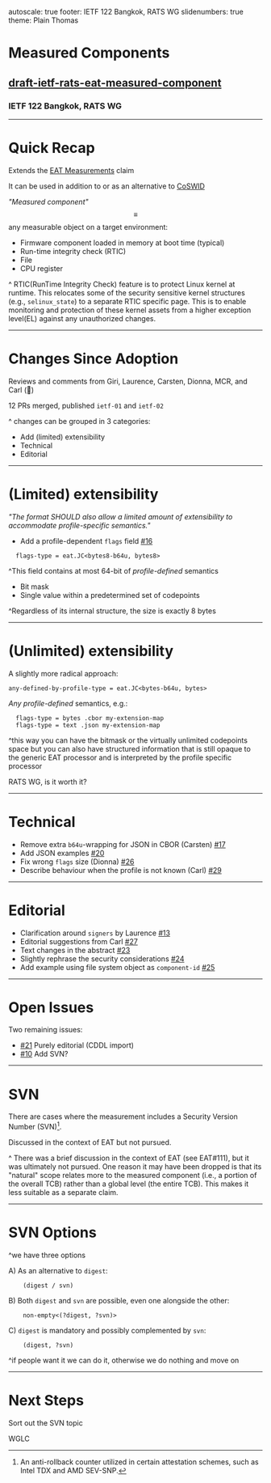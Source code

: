 autoscale: true
footer: IETF 122 Bangkok, RATS WG
slidenumbers: true
theme: Plain Thomas

# Measured Components
## [draft-ietf-rats-eat-measured-component](https://datatracker.ietf.org/doc/draft-ietf-rats-eat-measured-component)
### IETF 122 Bangkok, RATS WG

---

# Quick Recap

Extends the [EAT Measurements](https://www.ietf.org/archive/id/draft-ietf-rats-eat-31.html#section-4.2.16) claim

It can be used in addition to or as an alternative to [CoSWID](https://www.rfc-editor.org/rfc/rfc9393.html)

_"Measured component"_ $$\equiv$$ any measurable object on a target environment:

* Firmware component loaded in memory at boot time (typical)
* Run-time integrity check (RTIC)
* File
* CPU register

^ RTIC(RunTime Integrity Check) feature is to protect Linux kernel at runtime.
This relocates some of the security sensitive kernel structures (e.g., `selinux_state`) to a separate
RTIC specific page.  This is to enable monitoring and protection of these
kernel assets from a higher exception level(EL) against any unauthorized
changes.

---

# Changes Since Adoption

Reviews and comments from Giri, Laurence, Carsten, Dionna, MCR, and Carl (:pray:)

12 PRs merged, published `ietf-01` and `ietf-02`

^ changes can be grouped in 3 categories:

* Add (limited) extensibility
* Technical
* Editorial

---

# (Limited) extensibility

_"The format SHOULD also allow a limited amount of extensibility to accommodate profile-specific semantics."_

* Add a profile-dependent `flags` field [#16](https://github.com/ietf-rats-wg/draft-ietf-rats-eat-measured-component/pull/16)

```
  flags-type = eat.JC<bytes8-b64u, bytes8>
```

^This field contains at most 64-bit of _profile-defined_ semantics

* Bit mask
* Single value within a predetermined set of codepoints

^Regardless of its internal structure, the size is exactly 8 bytes

---

# (Unlimited) extensibility

A slightly more radical approach:

```
any-defined-by-profile-type = eat.JC<bytes-b64u, bytes>
```

*Any* _profile-defined_ semantics, e.g.:
```
  flags-type = bytes .cbor my-extension-map
  flags-type = text .json my-extension-map
```

^this way you can have the bitmask or the virtually unlimited codepoints space
but you can also have structured information that is still opaque to the
generic EAT processor and is interpreted by the profile specific processor

RATS WG, is it worth it?

---

# Technical

* Remove extra `b64u`-wrapping for JSON in CBOR (Carsten) [#17](https://github.com/ietf-rats-wg/draft-ietf-rats-eat-measured-component/pull/17)
* Add JSON examples [#20](https://github.com/ietf-rats-wg/draft-ietf-rats-eat-measured-component/pull/20)
* Fix wrong `flags` size (Dionna) [#26](https://github.com/ietf-rats-wg/draft-ietf-rats-eat-measured-component/pull/26)
* Describe behaviour when the profile is not known (Carl) [#29](https://github.com/ietf-rats-wg/draft-ietf-rats-eat-measured-component/pull/29)

---

# Editorial

* Clarification around `signers` by Laurence [#13](https://github.com/ietf-rats-wg/draft-ietf-rats-eat-measured-component/pull/13)
* Editorial suggestions from Carl [#27](https://github.com/ietf-rats-wg/draft-ietf-rats-eat-measured-component/pull/27)
* Text changes in the abstract [#23](https://github.com/ietf-rats-wg/draft-ietf-rats-eat-measured-component/pull/23)
* Slightly rephrase the security considerations [#24](https://github.com/ietf-rats-wg/draft-ietf-rats-eat-measured-component/pull/24)
* Add example using file system object as `component-id` [#25](https://github.com/ietf-rats-wg/draft-ietf-rats-eat-measured-component/pull/25)

---

# Open Issues

Two remaining issues:

* [#21](https://github.com/ietf-rats-wg/draft-ietf-rats-eat-measured-component/issues/21) Purely editorial (CDDL import)
* [#10](https://github.com/ietf-rats-wg/draft-ietf-rats-eat-measured-component/issues/10) Add SVN?

---

# SVN

There are cases where the measurement includes a Security Version Number (SVN)[^1].

Discussed in the context of EAT but not pursued.

^ There was a brief discussion in the context of EAT (see EAT#111), but it was
ultimately not pursued.  One reason it may have been dropped is that its
"natural" scope relates more to the measured component (i.e., a portion of the
overall TCB) rather than a global level (the entire TCB). This makes it less
suitable as a separate claim.

[^1]: An anti-rollback counter utilized in certain attestation schemes, such as Intel TDX and AMD SEV-SNP.

---

# SVN Options

^we have three options


A) As an alternative to `digest`:

```
    (digest / svn)
```

B) Both `digest` and `svn` are possible, even one alongside the other:

```
    non-empty<(?digest, ?svn)>
```

C) `digest` is mandatory and possibly complemented by `svn`:

```
    (digest, ?svn)
```

^if people want it we can do it, otherwise we do nothing and move on

---

# Next Steps

Sort out the SVN topic

WGLC


